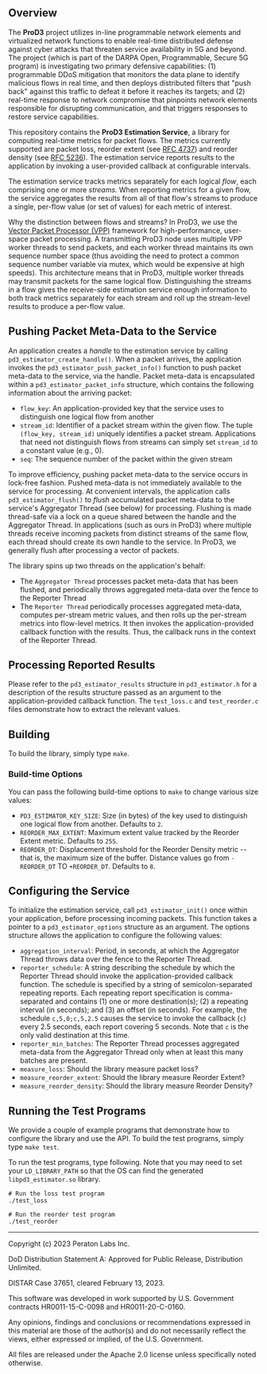 
[comment]: # (SPDX-License-Identifier: Apache-2.0)

## Overview

The **ProD3** project utilizes in-line programmable network elements
and virtualized network functions to enable real-time distributed
defense against cyber attacks that threaten service availability in 5G
and beyond. The project (which is part of the DARPA Open,
Programmable, Secure 5G program) is investigating two primary
defensive capabilities: (1) programmable DDoS mitigation that monitors
the data plane to identify malicious flows in real time, and then
deploys distributed filters that "push back" against this traffic to
defeat it before it reaches its targets; and (2) real-time response to
network compromise that pinpoints network elements responsible for
disrupting communication, and that triggers responses to restore
service capabilities.

This repository contains the **ProD3 Estimation Service**, a library
for computing real-time metrics for packet flows. The metrics
currently supported are packet loss, reorder extent (see [RFC
4737](https://datatracker.ietf.org/doc/rfc4737/)) and reorder density
(see [RFC 5236](https://datatracker.ietf.org/doc/rfc5236/)). The
estimation service reports results to the application by invoking a
user-provided callback at configurable intervals.

The estimation service tracks metrics separately for each logical
*flow*, each comprising one or more *streams*. When reporting metrics
for a given flow, the service aggregates the results from all of that
flow's streams to produce a single, per-flow value (or set of values)
for each metric of interest.

Why the distinction between flows and streams? In ProD3, we use the
[Vector Packet Processor (VPP)](https://s3-docs.fd.io/vpp/23.02/#)
framework for high-performance, user-space packet processing. A
transmitting ProD3 node uses multiple VPP worker threads to send
packets, and each worker thread maintains its own sequence number
space (thus avoiding the need to protect a common sequence number
variable via mutex, which would be expensive at high speeds). This
architecture means that in ProD3, multiple worker threads may transmit
packets for the same logical flow. Distinguishing the streams in a
flow gives the receive-side estimation service enough information to
both track metrics separately for each stream and roll up the
stream-level results to produce a per-flow value.

## Pushing Packet Meta-Data to the Service
An application creates a *handle* to the estimation service by calling
`pd3_estimator_create_handle()`. When a packet arrives, the
application invokes the `pd3_estimator_push_packet_info()` function to
push packet meta-data to the service, via the handle. Packet
meta-data is encapsulated within a `pd3_estimator_packet_info`
structure, which contains the following information about the arriving
packet:
* `flow_key`: An application-provided key that the service uses to distinguish one logical flow from another
* `stream_id`: Identifier of a packet stream within the given flow. The tuple `(flow_key, stream_id)` uniquely identifies a packet stream. Applications that need not distinguish flows from streams can simply set `stream_id` to a constant value (e.g., 0).
* `seq`: The sequence number of the packet within the given stream

To improve efficiency, pushing packet meta-data to the service occurs
in lock-free fashion. Pushed meta-data is not immediately available to
the service for processing.  At convenient intervals, the application
calls `pd3_estimator_flush()` to *flush* accumulated packet meta-data
to the service's Aggregator Thread (see below) for
processing. Flushing is made thread-safe via a lock on a queue shared
between the handle and the Aggregator Thread. In applications (such as
ours in ProD3) where multiple threads receive incoming packets from
distinct streams of the same flow, each thread should create its own
handle to the service. In ProD3, we generally flush after processing a
vector of packets.

The library spins up two threads on the application's behalf:
* The `Aggregator Thread` processes packet meta-data that has been
  flushed, and periodically throws aggregated meta-data over the fence
  to the Reporter Thread
* The `Reporter Thread` periodically processes aggregated meta-data,
  computes per-stream metric values, and then rolls up the per-stream
  metrics into flow-level metrics. It then invokes the
  application-provided callback function with the results. Thus, the
  callback runs in the context of the Reporter Thread.

## Processing Reported Results

Please refer to the `pd3_estimator_results` structure in
`pd3_estimator.h` for a description of the results structure passed as
an argument to the application-provided callback function. The
`test_loss.c` and `test_reorder.c` files demonstrate how to extract
the relevant values.

## Building

To build the library, simply type `make`.

### Build-time Options

You can pass the following build-time options to `make` to change various size values:
* `PD3_ESTIMATOR_KEY_SIZE`: Size (in bytes) of the key used to distinguish one logical flow from another. Defaults to `2`.
* `REORDER_MAX_EXTENT`: Maximum extent value tracked by the Reorder Extent metric. Defaults to `255`.
* `REORDER_DT`: Displacement threshold for the Reorder Density metric -- that is, the maximum size of the buffer. Distance values go from `-REORDER_DT` TO `+REORDER_DT`. Defaults to `8`.

## Configuring the Service

To initialize the estimation service, call `pd3_estimator_init()` once
within your application, before processing incoming packets. This
function takes a pointer to a `pd3_estimator_options` structure as an
argument. The options structure allows the application to configure the
following values:
* `aggregation_interval`: Period, in seconds, at which the Aggregator
  Thread throws data over the fence to the Reporter Thread.
* `reporter_schedule`: A string describing the schedule by which the
   Reporter Thread should invoke the application-provided callback
   function. The schedule is specified by a string of
   semicolon-separated repeating reports. Each repeating report
   specification is comma-separated and contains (1) one or more
   destination(s); (2) a repeating interval (in seconds); and (3) an
   offset (in seconds). For example, the schedule `c,5,0;c,5,2.5`
   causes the service to invoke the callback (`c`) every 2.5 seconds,
   each report covering 5 seconds. Note that `c` is the only valid
   destination at this time.
* `reporter_min_batches`: The Reporter Thread processes aggregated
  meta-data from the Aggregator Thread only when at least this many
  batches are present.
* `measure_loss`: Should the library measure packet loss?
* `measure_reorder_extent`: Should the library measure Reorder Extent?
* `measure_reorder_density`: Should the library measure Reorder Density?

## Running the Test Programs

We provide a couple of example programs that demonstrate how to configure
the library and use the API. To build the test programs, simply type `make test`.

To run the test programs, type following. Note that you may need to
set your `LD_LIBRARY_PATH` so that the OS can find the generated
`libpd3_estimator.so` library.

```
# Run the loss test program
./test_loss

# Run the reorder test program
./test_reorder
```

***

Copyright (c) 2023 Peraton Labs Inc.

DoD Distribution Statement A: Approved for Public Release, Distribution Unlimited.

DISTAR Case 37651, cleared February 13, 2023.

This software was developed in work supported by U.S. Government contracts HR0011-15-C-0098 and HR0011-20-C-0160.

Any opinions, findings and conclusions or recommendations expressed in
this material are those of the author(s) and do not necessarily
reflect the views, either expressed or implied, of the
U.S. Government.

All files are released under the Apache 2.0 license unless specifically noted otherwise.
